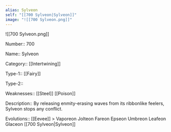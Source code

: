 ```yaml
---
alias: Sylveon
self: "[[700 Sylveon|Sylveon]]"
image: "![[700 Sylveon.png]]"
---
```


![[700 Sylveon.png]]


Number:: 700

Name:: Sylveon

Category:: [[Intertwining]]

Type-1:: [[Fairy]]

Type-2:: 

Weaknesses:: [[Steel]] [[Poison]]

Description:: By releasing enmity-erasing waves from its ribbonlike feelers, Sylveon stops any conflict.

Evolutions:: [[Eevee]] > Vaporeon Jolteon Fareon Epseon Umbreon Leafeon Glaceon [[700 Sylveon|Sylveon]]